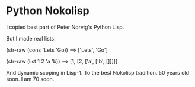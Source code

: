 # Python Nokolisp
I copied best part of Peter Norvig's Python Lisp. 

But I made real lists:

(str-raw (cons 'Lets 'Go)) ==> ['Lets', 'Go']

(str-raw (list 1 2 'a 'b)) ==> [1, [2, ['a', ['b', []]]]]

And dynamic scoping in Lisp-1. To the best Nokolisp tradition. 50 years old soon. I am 70 soon.
